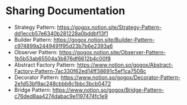 # Sharing Documentation

* Strategy Pattern: https://gogox.notion.site/Strategy-Pattern-dd1eccb57e6340b281228a0bddbf13f1
* Builder Pattern: https://gogox.notion.site/Builder-Pattern-c974899a2449491f95d23b7b6e2393a6
* Observer Pattern: https://gogox.notion.site/Observer-Pattern-1b5b53ab65504a3b876df6612b4c00f8
* Abstract Factory Pattern: https://www.notion.so/gogox/Abstract-Factory-Pattern-7ac330f62ed14ff38691c5ef1ca7508c
* Decorator Pattern: https://www.notion.so/gogox/Decorator-Pattern-2e1d53bf9ac248cbbb8c1bbc3bcb0472
* Bridge Pattern: https://www.notion.so/gogox/Bridge-Pattern-c76ded8aa4274dabac9e1197474fc1e9
